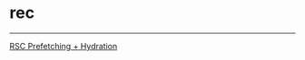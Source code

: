 # rec

---

[RSC Prefetching + Hydration](https://tanstack.com/query/latest/docs/framework/react/guides/ssr)
